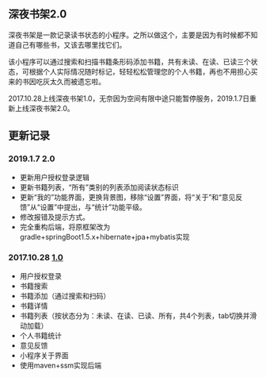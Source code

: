 ## 深夜书架2.0

深夜书架是一款记录读书状态的小程序。之所以做这个，主要是因为有时候都不知道自己有哪些书，又该去哪里找它们。

该小程序可以通过搜索和扫描书籍条形码添加书籍，共有未读、在读、已读三个状态，可根据个人实际情况随时标记，轻轻松松管理您的个人书籍，再也不用担心买来的书因吃灰太久而被遗忘啦。

2017.10.28上线深夜书架1.0，无奈因为空间有限中途只能暂停服务，2019.1.7日重新上线深夜书架2.0。


## 更新记录
### 2019.1.7 2.0

- 更新用户授权登录逻辑
- 更新书籍列表，“所有”类别的列表添加阅读状态标识
- 更新“我的”功能界面，更换背景图，移除“设置”界面，将“关于”和“意见反馈”从“设置”中提出，与“统计”功能平级。
- 修改报错及提示方式。
- 完全重构后端，将原框架改为gradle+springBoot1.5.x+hibernate+jpa+mybatis实现

### 2017.10.28 [1.0](https://github.com/iwinder/ShenYeShuJia-XiaoChengXuDuan)

- 用户授权登录
- 书籍搜索
- 书籍添加（通过搜索和扫码）
- 书籍详情
- 书籍列表（按状态分为：未读、在读、已读、所有，共4个列表，tab切换并滑动加载）
- 个人书籍统计
- 意见反馈
- 小程序关于界面
- 使用maven+ssm实现后端